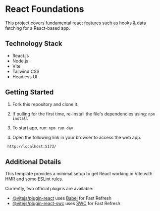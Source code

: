 # React Foundations
This project covers fundamental react features such as hooks & data fetching for a React-based app.  

## Technology Stack
- React.js
- Node.js
- Vite
- Tailwind CSS
- Headless UI

## Getting Started

1) Fork this repository and clone it.

2) If pulling for the first time, re-install the file's dependencies using: `npm install`

3) To start app, run: `npm run dev`

4) Open the following link in your browser to access the web app. 

```bash
 http://localhost:5173/

```


## Additional Details
This template provides a minimal setup to get React working in Vite with HMR and some ESLint rules.

Currently, two official plugins are available:

- [@vitejs/plugin-react](https://github.com/vitejs/vite-plugin-react/blob/main/packages/plugin-react/README.md) uses [Babel](https://babeljs.io/) for Fast Refresh
- [@vitejs/plugin-react-swc](https://github.com/vitejs/vite-plugin-react-swc) uses [SWC](https://swc.rs/) for Fast Refresh

